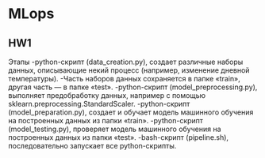 # MLops

## HW1
Этапы
-python-скрипт (data_creation.py),  создает различные наборы данных, описывающие некий процесс (например, изменение дневной температуры).
-Часть наборов данных сохраняется в папке «train», другая часть — в папке «test».
-python-скрипт (model_preprocessing.py),  выполняет предобработку данных, например с помощью sklearn.preprocessing.StandardScaler.
-python-скрипт (model_preparation.py),  создает и обучает модель машинного обучения на построенных данных из папки «train».
-python-скрипт (model_testing.py), проверяет модель машинного обучения на построенных данных из папки «test».
-bash-скрипт (pipeline.sh), последовательно запускает все python-скрипты.

